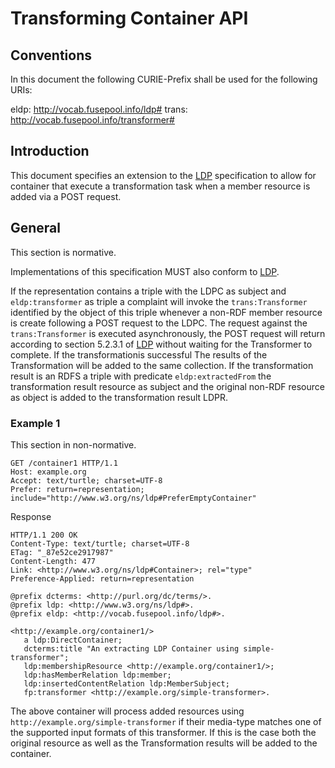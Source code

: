 # Transforming Container API

## Conventions

In this document the following CURIE-Prefix shall be used for the following URIs:

eldp: http://vocab.fusepool.info/ldp#
trans: http://vocab.fusepool.info/transformer#

## Introduction

This document specifies an extension to the [LDP] specification to allow for container that execute a transformation task when a member resource is added via a POST request.

## General

This section is normative.

Implementations of this specification MUST also conform to [LDP].

If the representation contains a triple with the LDPC as subject and `eldp:transformer` as triple a complaint will invoke the `trans:Transformer` identified by the object of this triple whenever a non-RDF member resource is create following a POST request to the LDPC. The request against the `trans:Transformer` is executed asynchronously, the POST request will return according to section 5.2.3.1 of [LDP] without waiting for the Transformer to complete. If the transformationis successful The results of the Transformation will be added to the same collection. If the transformation result is an RDFS a triple with predicate `eldp:extractedFrom` the transformation result resource as subject and the original non-RDF resource as object is added to the transformation result LDPR.

### Example 1

This section in non-normative.

    GET /container1 HTTP/1.1
    Host: example.org
    Accept: text/turtle; charset=UTF-8
    Prefer: return=representation; include="http://www.w3.org/ns/ldp#PreferEmptyContainer"

Response

    HTTP/1.1 200 OK
    Content-Type: text/turtle; charset=UTF-8
    ETag: "_87e52ce2917987"
    Content-Length: 477
    Link: <http://www.w3.org/ns/ldp#Container>; rel="type"
    Preference-Applied: return=representation

    @prefix dcterms: <http://purl.org/dc/terms/>.
    @prefix ldp: <http://www.w3.org/ns/ldp#>.
    @prefix eldp: <http://vocab.fusepool.info/ldp#>.

    <http://example.org/container1/>
       a ldp:DirectContainer;
       dcterms:title "An extracting LDP Container using simple-transformer";
       ldp:membershipResource <http://example.org/container1/>;
       ldp:hasMemberRelation ldp:member;
       ldp:insertedContentRelation ldp:MemberSubject;
       fp:transformer <http://example.org/simple-transformer>.

The above container will process added resources using `http://example.org/simple-transformer` if their media-type matches one of the supported input formats of this transformer. If this is the case both the original resource as well as the Transformation results will be added to the container.

[LDP]: http://www.w3.org/TR/ldp/
